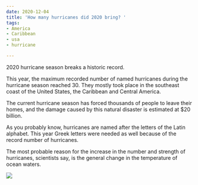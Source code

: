 ```yaml
---
date: 2020-12-04
title: 'How many hurricanes did 2020 bring? '
tags:
- America
- Caribbean
- usa
- hurricane

---
```

2020 hurricane season breaks a historic record.

This year, the maximum recorded number of named hurricanes during the hurricane season reached 30. They mostly took place in the southeast coast of the United States, the Caribbean and Central America.

The current hurricane season has forced thousands of people to leave their homes, and the damage caused by this natural disaster is estimated at $20 billion.

As you probably know, hurricanes are named after the letters of the Latin alphabet. This year Greek letters were needed as well because of the record number of hurricanes.

The most probable reason for the increase in the number and strength of hurricanes, scientists say, is the general change in the temperature of ocean waters.

![](/images/cane_n.jpg)